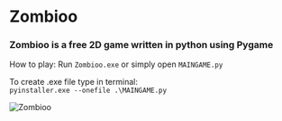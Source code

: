 # Zombioo
### Zombioo is a free 2D game written in python using Pygame

How to play:
Run ```Zombioo.exe``` or simply open ```MAINGAME.py```

To create .exe file type in terminal:     
```pyinstaller.exe --onefile .\MAINGAME.py```

![Zombioo](demo/demoNEW.gif)
